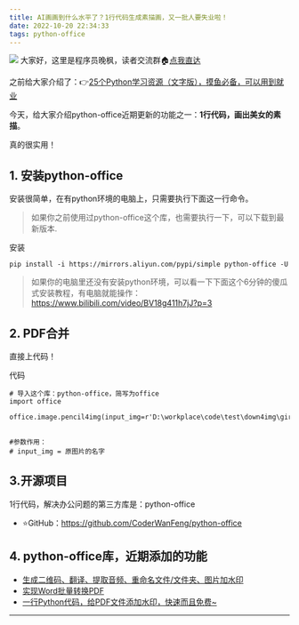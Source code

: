 ```yaml
---
title: AI画画到什么水平了？1行代码生成素描画，又一批人要失业啦！
date: 2022-10-20 22:34:33
tags: python-office
---
```



![](https://article-1300615378.cos.ap-nanjing.myqcloud.com/pencil4img-cover.jpg)
大家好，这里是程序员晚枫，读者交流群🏠[点我直达](http://www.python4office.cn/wechat-group/)

之前给大家介绍了：👉[25个Python学习资源（文字版），摸鱼必备，可以用到就业](https://mp.weixin.qq.com/s/-mlsV7PFc27JElOTCskMsg)

今天，给大家介绍python-office近期更新的功能之一：**1行代码，画出美女的素描**。


真的很实用！

## 1. 安装python-office
安装很简单，在有python环境的电脑上，只需要执行下面这一行命令。
> 如果你之前使用过python-office这个库，也需要执行一下，可以下载到最新版本.

安装
```
pip install -i https://mirrors.aliyun.com/pypi/simple python-office -U
```
>如果你的电脑里还没有安装python环境，可以看一下下面这个6分钟的傻瓜式安装教程，有电脑就能操作：https://www.bilibili.com/video/BV18g411h7jJ?p=3

## 2. PDF合并
直接上代码！

代码
```
# 导入这个库：python-office，简写为office
import office

office.image.pencil4img(input_img=r'D:\workplace\code\test\down4img\girl.jpg')


#参数作用：
# input_img = 原图片的名字
```


## 3.开源项目

1行代码，解决办公问题的第三方库是：python-office

- ⭐GitHub：https://github.com/CoderWanFeng/python-office

## 4. python-office库，近期添加的功能

- [生成二维码、翻译、提取音频、重命名文件/文件夹、图片加水印](https://mp.weixin.qq.com/s/4Pt0YWakkPhfEWVMHwXe8g)
- [实现Word批量转换PDF](https://mp.weixin.qq.com/s/eBn3N_FEx1dlC_-ttmlOwg)
- [一行Python代码，给PDF文件添加水印，快速而且免费~](https://mp.weixin.qq.com/s/yJDs5RoytRL5hl-ybXkZOA)

---